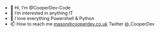 - 👋 Hi, I’m @CooperDev-Code
- 👀 I’m interested in anything IT
- 💞️ I love everything Powershell & Python
- 📫 How to reach me mason@cooperdev.co.uk
Twitter @_CooperDev

<!---
CooperDev-Code/CooperDev-Code is a ✨ special ✨ repository because its `README.md` (this file) appears on your GitHub profile.
You can click the Preview link to take a look at your changes.
--->
